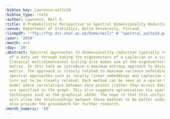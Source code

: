 ```yaml
---
:bibtex_key: Lawrence:aalto10
:bibtex_type: :talk
:author: Lawrence, Neil D.
:title: A Probabilistic Perspective on Spectral Dimensionality Reduction
:venue: Department of Statistics, Aalto University, Finland
:linkpdf: '"ftp://ftp.dcs.shef.ac.uk/home/neil/" # "spectral_aalto10.pdf"'
:year: '2010'
:month: oct
:day: '20'
:abstract: Spectral approaches to dimensionality reduction typically reduce the dimensionality
  of a data set through taking the eigenvectors of a Laplacian or a similarity matrix.
  Classical multidimensional scaling also makes use of the eigenvectors of a similarity
  matrix. In this talk we introduce a maximum entropy approach to designing this similarity
  matrix. The approach is closely related to maximum variance unfolding and other
  spectral approaches such as locally linear embeddings and Laplacian eigenmaps also
  turn out to be closely related. Each method can be seen as a sparse Gaussian graphical
  model where correlations between data points (rather than across data features)
  are specified in the graph. This also suggests optimization via sparse inverse covariance
  techniques such as the graphical LASSO. The hope is that this unifying perspective
  will allow the relationships between these methods to be better understood and will
  also provide the groundwork for further research.
:month_numeric: '10'
---
```

